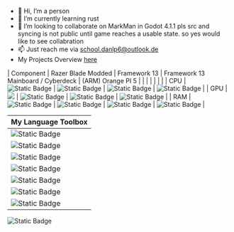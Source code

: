 - 👋 Hi, I’m a person
- 🌱 I’m currently learning rust
- 💞️ I’m looking to collaborate on MarkMan in Godot 4.1.1 pls src and syncing is not public until game reaches a usable state. so yes would like to see collabration
- 📫 Just reach me via school.danlp6@outlook.de
- My Projects Overview [here](https://github.com/schooldanlp6/wiki/wiki)

| Component | Razer Blade Modded | Framework 13 | Framework 13 Mainboard / Cyberdeck | (ARM) Orange PI 5 |
| | | | | |
| CPU | ![Static Badge](https://img.shields.io/badge/CPU-Intel_i7_10.th_Gen-blue) | ![Static Badge](https://img.shields.io/badge/CPU-Intel_Core_Ultra_155H-blue) | ![Static Badge](https://img.shields.io/badge/CPU-Intel_i7_11.th_Gen-blue) | ![Static Badge](https://img.shields.io/badge/CPU-Rock_Chip_rk_xxxx-orange) | 
| GPU | ![](https://img.shields.io/badge/GPU-Nvidia_2080_Super-green) | ![Static Badge](https://img.shields.io/badge/GPU-Intel_Core_Ultra_Arc_iGPU-blue) | ![Static Badge](https://img.shields.io/badge/GPU-Intel_iGPU-blue) | ![Static Badge](https://img.shields.io/badge/GPU-rk_iGPU-orange) |
| RAM |  ![Static Badge](https://img.shields.io/badge/RAM-32GB_DDR4-purple) |  ![Static Badge](https://img.shields.io/badge/RAM-32GB_DDR5-purple) | ![Static Badge](https://img.shields.io/badge/RAM-8GB_DDR4-purple) | ![Static Badge](https://img.shields.io/badge/RAM-8GB_DDR4-purple) |


|My Language Toolbox|
|-------------------|
|![Static Badge](https://img.shields.io/badge/Python-black)|
|![Static Badge](https://img.shields.io/badge/Rust-f00636)|
|![Static Badge](https://img.shields.io/badge/Node-JS-green)|
|![Static Badge](https://img.shields.io/badge/Oracle-java-red)|
|![Static Badge](https://img.shields.io/badge/My-SQL-black)|
|![Static Badge](https://img.shields.io/badge/Godot-Engine_4.1-blue)|
|![Static Badge](https://img.shields.io/badge/bash-sh-black)|

![Static Badge](https://img.shields.io/badge/Collaborate_with_me-school.danlp6%2Bcollab%40outlook.de-darkgreen)
